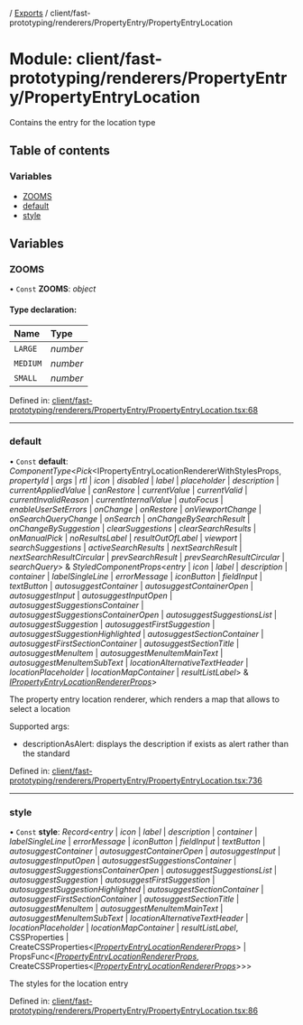 [](../README.md) / [Exports](../modules.md) / client/fast-prototyping/renderers/PropertyEntry/PropertyEntryLocation

# Module: client/fast-prototyping/renderers/PropertyEntry/PropertyEntryLocation

Contains the entry for the location type

## Table of contents

### Variables

- [ZOOMS](client_fast_prototyping_renderers_propertyentry_propertyentrylocation.md#zooms)
- [default](client_fast_prototyping_renderers_propertyentry_propertyentrylocation.md#default)
- [style](client_fast_prototyping_renderers_propertyentry_propertyentrylocation.md#style)

## Variables

### ZOOMS

• `Const` **ZOOMS**: *object*

#### Type declaration:

Name | Type |
:------ | :------ |
`LARGE` | *number* |
`MEDIUM` | *number* |
`SMALL` | *number* |

Defined in: [client/fast-prototyping/renderers/PropertyEntry/PropertyEntryLocation.tsx:68](https://github.com/onzag/itemize/blob/0e9b128c/client/fast-prototyping/renderers/PropertyEntry/PropertyEntryLocation.tsx#L68)

___

### default

• `Const` **default**: *ComponentType*<*Pick*<IPropertyEntryLocationRendererWithStylesProps, *propertyId* \| *args* \| *rtl* \| *icon* \| *disabled* \| *label* \| *placeholder* \| *description* \| *currentAppliedValue* \| *canRestore* \| *currentValue* \| *currentValid* \| *currentInvalidReason* \| *currentInternalValue* \| *autoFocus* \| *enableUserSetErrors* \| *onChange* \| *onRestore* \| *onViewportChange* \| *onSearchQueryChange* \| *onSearch* \| *onChangeBySearchResult* \| *onChangeBySuggestion* \| *clearSuggestions* \| *clearSearchResults* \| *onManualPick* \| *noResultsLabel* \| *resultOutOfLabel* \| *viewport* \| *searchSuggestions* \| *activeSearchResults* \| *nextSearchResult* \| *nextSearchResultCircular* \| *prevSearchResult* \| *prevSearchResultCircular* \| *searchQuery*\> & *StyledComponentProps*<*entry* \| *icon* \| *label* \| *description* \| *container* \| *labelSingleLine* \| *errorMessage* \| *iconButton* \| *fieldInput* \| *textButton* \| *autosuggestContainer* \| *autosuggestContainerOpen* \| *autosuggestInput* \| *autosuggestInputOpen* \| *autosuggestSuggestionsContainer* \| *autosuggestSuggestionsContainerOpen* \| *autosuggestSuggestionsList* \| *autosuggestSuggestion* \| *autosuggestFirstSuggestion* \| *autosuggestSuggestionHighlighted* \| *autosuggestSectionContainer* \| *autosuggestFirstSectionContainer* \| *autosuggestSectionTitle* \| *autosuggestMenuItem* \| *autosuggestMenuItemMainText* \| *autosuggestMenuItemSubText* \| *locationAlternativeTextHeader* \| *locationPlaceholder* \| *locationMapContainer* \| *resultListLabel*\> & [*IPropertyEntryLocationRendererProps*](../interfaces/client_internal_components_propertyentry_propertyentrylocation.ipropertyentrylocationrendererprops.md)\>

The property entry location renderer, which renders a map that allows to select a location

Supported args:

- descriptionAsAlert: displays the description if exists as alert rather than the standard

Defined in: [client/fast-prototyping/renderers/PropertyEntry/PropertyEntryLocation.tsx:736](https://github.com/onzag/itemize/blob/0e9b128c/client/fast-prototyping/renderers/PropertyEntry/PropertyEntryLocation.tsx#L736)

___

### style

• `Const` **style**: *Record*<*entry* \| *icon* \| *label* \| *description* \| *container* \| *labelSingleLine* \| *errorMessage* \| *iconButton* \| *fieldInput* \| *textButton* \| *autosuggestContainer* \| *autosuggestContainerOpen* \| *autosuggestInput* \| *autosuggestInputOpen* \| *autosuggestSuggestionsContainer* \| *autosuggestSuggestionsContainerOpen* \| *autosuggestSuggestionsList* \| *autosuggestSuggestion* \| *autosuggestFirstSuggestion* \| *autosuggestSuggestionHighlighted* \| *autosuggestSectionContainer* \| *autosuggestFirstSectionContainer* \| *autosuggestSectionTitle* \| *autosuggestMenuItem* \| *autosuggestMenuItemMainText* \| *autosuggestMenuItemSubText* \| *locationAlternativeTextHeader* \| *locationPlaceholder* \| *locationMapContainer* \| *resultListLabel*, CSSProperties \| CreateCSSProperties<[*IPropertyEntryLocationRendererProps*](../interfaces/client_internal_components_propertyentry_propertyentrylocation.ipropertyentrylocationrendererprops.md)\> \| PropsFunc<[*IPropertyEntryLocationRendererProps*](../interfaces/client_internal_components_propertyentry_propertyentrylocation.ipropertyentrylocationrendererprops.md), CreateCSSProperties<[*IPropertyEntryLocationRendererProps*](../interfaces/client_internal_components_propertyentry_propertyentrylocation.ipropertyentrylocationrendererprops.md)\>\>\>

The styles for the location entry

Defined in: [client/fast-prototyping/renderers/PropertyEntry/PropertyEntryLocation.tsx:86](https://github.com/onzag/itemize/blob/0e9b128c/client/fast-prototyping/renderers/PropertyEntry/PropertyEntryLocation.tsx#L86)
